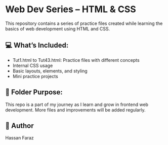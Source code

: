 # Web Dev Series – HTML & CSS

This repository contains a series of practice files created while learning the basics of web development using HTML and CSS.

## 💻 What’s Included:
- Tut1.html to Tut43.html: Practice files with different concepts
- Internal CSS usage
- Basic layouts, elements, and styling
- Mini practice projects

## 📁 Folder Purpose:
This repo is a part of my journey as I learn and grow in frontend web development. More files and improvements will be added regularly.

## 🚀 Author
Hassan Faraz
